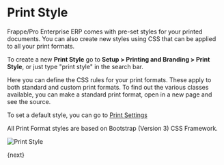 # Print Style

Frappe/Pro Enterprise ERP comes with pre-set styles for your printed documents. You can also create new styles using CSS that can be applied to all your print formats.

To create a new **Print Style** go to **Setup > Printing and Branding > Print Style**, or just type "print style" in the search bar.

Here you can define the CSS rules for your print formats. These apply to both standard and custom print formats. To find out the various classes available, you can make a standard print format, open in a new page and see the source.

To set a default style, you can go to [Print Settings](/docs/setup/print/print-settings)

All Print Format styles are based on Bootstrap (Version 3) CSS Framework.

<img class="screenshot" alt="Print Style" src="/docs/assets/img/setup/print/print-style.png">

{next}